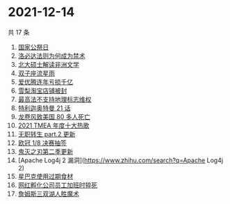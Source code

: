 # 2021-12-14

共 17 条

<!-- BEGIN ZHIHUSEARCH -->
<!-- 最后更新时间 Tue Dec 14 2021 03:07:49 GMT+0800 (China Standard Time) -->
1. [国家公祭日](https://www.zhihu.com/search?q=国家公祭日)
1. [洛必达法则为何成为禁术](https://www.zhihu.com/search?q=洛必达法则)
1. [北大硕士解读非洲文学](https://www.zhihu.com/search?q=非洲文学)
1. [双子座流星雨](https://www.zhihu.com/search?q=流星雨)
1. [爱优腾连年亏损千亿](https://www.zhihu.com/search?q=爱优腾)
1. [雪梨淘宝店铺被封](https://www.zhihu.com/search?q=雪梨)
1. [最高法不支持地理标志维权](https://www.zhihu.com/search?q=地理标志维权)
1. [特利迦奥特曼 21 话](https://www.zhihu.com/search?q=特利迦奥特曼)
1. [龙卷风致美国 80 多人死亡](https://www.zhihu.com/search?q=龙卷风)
1. [2021 TMEA 年度十大热歌](https://www.zhihu.com/search?q=年度十大热歌)
1. [无职转生 part.2 更新](https://www.zhihu.com/search?q=无职转生)
1. [欧冠 1/8 决赛抽签](https://www.zhihu.com/search?q=欧冠)
1. [鬼灭之刃第二季更新](https://www.zhihu.com/search?q=鬼灭之刃)
1. [Apache Log4j 2 漏洞](https://www.zhihu.com/search?q=Apache Log4j 2)
1. [星巴克使用过期食材](https://www.zhihu.com/search?q=星巴克)
1. [网红孵化公司员工加班时猝死](https://www.zhihu.com/search?q=加班猝死)
1. [詹姆斯三双湖人胜魔术](https://www.zhihu.com/search?q=湖人)
<!-- END ZHIHUSEARCH -->
